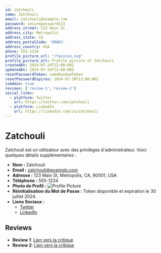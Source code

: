 ```yaml
---
id: zatchouli
name: Zatchouli
email: zatchouli@example.com
password: securepassword123
address_street: 123 Main St
address_city: Metropolis
address_state: CA
address_postalCode: '90001'
address_country: USA
phone: 555-1234
profile_picture_url: "/favicon.svg"
profile_picture_alt: Profile picture of Zatchouli
createdAt: 2024-07-24T12:00:00Z
updatedAt: 2024-07-24T12:00:00Z
resetPasswordToken: someRandomToken
resetPasswordExpires: 2024-07-30T12:00:00Z
isAdmin: true
reviews: ['review-1','review-2']
social_links:
  - platform: Twitter
    url: https://twitter.com/zatchouli
  - platform: LinkedIn
    url: https://linkedin.com/in/zatchouli
---
```


# Zatchouli

Zatchouli est un utilisateur avec des privilèges d'administrateur. Voici quelques détails supplémentaires :

- **Nom :** Zatchouli
- **Email :** <zatchouli@example.com>
- **Adresse :** 123 Main St, Metropolis, CA, 90001, USA
- **Téléphone :** 555-1234
- **Photo de Profil :** ![Profile Picture](https://example.com/profile.jpg)
- **Réinitialisation du Mot de Passe :** Token disponible et expiration le 30 juillet 2024.
- **Liens Sociaux :**
  - [Twitter](https://twitter.com/zatchouli)
  - [LinkedIn](https://linkedin.com/in/zatchouli)

## Reviews

- **Review 1**: [Lien vers la critique](./reviews/review-1.md)
- **Review 2**: [Lien vers la critique](./reviews/review-2.md)
